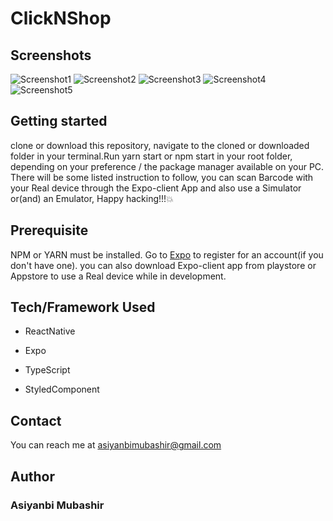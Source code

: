 # ClickNShop
## Screenshots

![Screenshot1](./assets/app-images/screenshot2.png)
![Screenshot2](./assets/app-images/screenshot3.png)
![Screenshot3](./assets/app-images/screenshot1.png)
![Screenshot4](./assets/app-images/screenshot5.png)
![Screenshot5](./assets/app-images/screenshot4.png)

## Getting started

clone or download this repository, navigate to the cloned or downloaded folder in your terminal.Run yarn start or npm start in your root folder, depending on your preference / the package manager available on your PC. There will be some listed instruction to follow, you can scan Barcode with your Real device through the Expo-client App and also use a Simulator or(and) an Emulator, Happy hacking!!!💥

## Prerequisite

NPM or YARN must be installed. Go to [Expo](expo.dev) to register for an account(if you don't have one). you can also download Expo-client app from playstore or Appstore to use a Real device while in development.

## Tech/Framework Used

- ReactNative

- Expo
- TypeScript
- StyledComponent

## Contact

You can reach me at <asiyanbimubashir@gmail.com>

## Author

### __Asiyanbi Mubashir__

